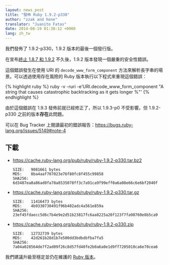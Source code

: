 ```yaml
---
layout: news_post
title: "發佈 Ruby 1.9.2-p330"
author: "zzak and hone"
translator: "Juanito Fatas"
date: 2014-08-19 01:38:12 +0000
lang: zh_tw
---
```


我們發佈了 1.9.2-p330，1.9.2 版本的最後一個發行版。

在宣布[終止 1.8.7 和 1.9.2](https://www.ruby-lang.org/zh_tw/news/2014/07/01/eol-for-1-8-7-and-1-9-2/) 不久後，1.9.2 版本發現一個嚴重的安全性錯誤。

這個錯誤發生在使用 URI 的 `decode_www_form_component` 方法來解析長字串的場景。可以透過使用存在風險的 Ruby 版本執行以下程式來重現這個錯誤：

{% highlight ruby %}
ruby -v -ruri -e'URI.decode_www_form_component "A string that causes catastrophic backtracking as it gets longer %"'
{% endhighlight %}

由於這個錯誤在 1.9.3 發佈前就已經修正了，所以 1.9.3-p0 不受影響。但 1.9.2-p330 之前的版本**存在**此問題。

可以在 Bug Tracker 上閱讀最初的錯誤報告：<https://bugs.ruby-lang.org/issues/5149#note-4>

## 下載

* <https://cache.ruby-lang.org/pub/ruby/ruby-1.9.2-p330.tar.bz2>

      SIZE:   9081661 bytes
      MD5:    8ba4aaf707023e76f80fc8f455c99858
      SHA256: 6d3487ea8a86ad0fa78a8535078ff3c7a91ca9f99eff0a6a08e66c6e6bf2040f

* <https://cache.ruby-lang.org/pub/ruby/ruby-1.9.2-p330.tar.gz>

      SIZE:   11416473 bytes
      MD5:    4b9330730491f96b402adc4a561e859a
      SHA256: 23ef45fdaecc5d6c7b4e9e2d51b23817fc6aa8225a20f123f7fa98760e8b5ca9

* <https://cache.ruby-lang.org/pub/ruby/ruby-1.9.2-p330.zip>

      SIZE:   12732739 bytes
      MD5:    42d261b28d1b7e500dd3bdbdbfba7fa5
      SHA256: 7a04a028564de7f2ad09f26c8d57fd40fe2b0a6a0e1d9ff7205010ca6e70cea6

我們建議升級至穩定並仍在維護的
[Ruby 版本](https://www.ruby-lang.org/zh_tw/downloads/)。
